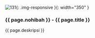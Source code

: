 ---
---

![131](/static/img/hibahcms/131.png){: .img-responsive }{: width="350" }

### {{ page.nohibah }} - {{ page.title }}

{{ page.deskripsi }}
